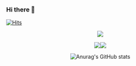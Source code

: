 ### Hi there 👋
[![Hits](https://hits.seeyoufarm.com/api/count/incr/badge.svg?url=https%3A%2F%2Fgithub.com%2Fjae2yong&count_bg=%2379C83D&title_bg=%23555555&icon=&icon_color=%23E7E7E7&title=hits&edge_flat=false)](https://hits.seeyoufarm.com)
<!--
**jae2yong/jae2yong** is a ✨ _special_ ✨ repository because its `README.md` (this file) appears on your GitHub profile.
</div>
Here are some ideas to get you started:

🔭 I’m currently working on Computer Vision Lab @INHA
🌱 Interest
- Generative Adversarial Network(GAN)
- Diffusion Model
- Physiological Biometrics
-->

<div align="center">
<p>
  <img src="https://img.shields.io/badge/Gmail-EA4335?style=flat-square&logo=Gmail&logoColor=white"/>
</p>

<img src="https://img.shields.io/badge/PyTorch-EE4C2C?style=flat-square&logo=PyTorch&logoColor=white"/><img src="https://img.shields.io/badge/Python-3776AB?style=flat-square&logo=Python&logoColor=white"/>
                                                                                        
![Anurag's GitHub stats](https://github-readme-stats.vercel.app/api?username=jae2yong&show_icons=true&theme=radical)

</div>
